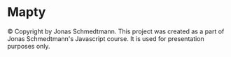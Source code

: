 # Mapty

© Copyright by Jonas Schmedtmann. 
This project was created as a part of Jonas Schmedtmann's Javascript course. 
It is used for presentation purposes only.

